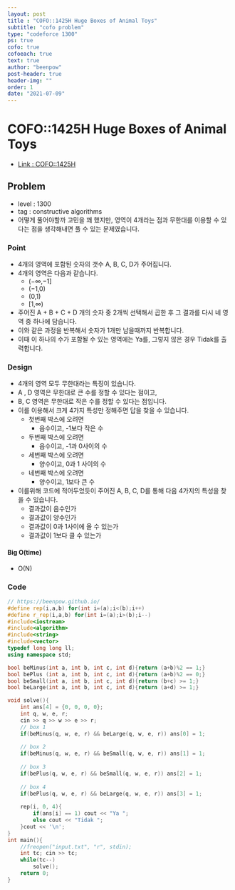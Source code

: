 ```yaml
---
layout: post
title : "COFO::1425H Huge Boxes of Animal Toys"
subtitle: "cofo problem"
type: "codeforce 1300"
ps: true
cofo: true
cofoeach: true
text: true
author: "beenpow"
post-header: true
header-img: ""
order: 1
date: "2021-07-09"
---
```

# COFO::1425H Huge Boxes of Animal Toys
- [Link : COFO::1425H](https://codeforces.com/problemset/problem/1425/H)

## Problem 

- level : 1300
- tag : constructive algorithms
- 어떻게 풀어야할까 고민을 꽤 했지만, 영역이 4개라는 점과 무한대를 이용할 수 있다는 점을 생각해내면 풀 수 있는 문제였습니다.

### Point
- 4개의 영역에 포함된 숫자의 갯수 A, B, C, D가 주어집니다.
- 4개의 영역은 다음과 같습니다.
  - (−∞,−1] 
  - (−1,0)
  - (0,1)
  - [1,∞)
- 주어진 A + B + C + D 개의 숫자 중 2개씩 선택해서 곱한 후 그 결과를 다시 네 영역 중 하나에 담습니다.
- 이와 같은 과정을 반복해서 숫자가 1개만 남을때까지 반복합니다.
- 이때 이 하나의 수가 포함될 수 있는 영역에는 Ya를, 그렇지 않은 경우 Tidak를 출력합니다.

### Design
- 4개의 영역 모두 무한대라는 특징이 있습니다.
- A , D 영역은 무한대로 큰 수를 정할 수 있다는 점이고,
- B,  C 영역은 무한대로 작은 수를 정할 수 있다는 점입니다.
- 이를 이용해서 크게 4가지 특성만 정해주면 답을 찾을 수 있습니다.
  - 첫번째 박스에 오려면
     - 음수이고, -1보다 작은 수
  - 두번째 박스에 오려면
    - 음수이고, -1과 0사이의 수
  - 세번째 박스에 오려면
    - 양수이고, 0과 1 사이의 수
  - 네번째 박스에 오려면
    - 양수이고, 1보다 큰 수
- 이를위해 코드에 적어두었듯이 주어진 A, B, C, D를 통해 다음 4가지의 특성을 찾을 수 있습니다.
    - 결과값이 음수인가
    - 결과값이 양수인가
    - 결과값이 0과 1사이에 올 수 있는가
    - 결과값이 1보다 클 수 있는가

#### Big O(time)
- O(N)

### Code

```cpp
// https://beenpow.github.io/
#define rep(i,a,b) for(int i=(a);i<(b);i++)
#define r_rep(i,a,b) for(int i=(a);i>(b);i--)
#include<iostream>
#include<algorithm>
#include<string>
#include<vector>
typedef long long ll;
using namespace std;

bool beMinus(int a, int b, int c, int d){return (a+b)%2 == 1;}
bool bePlus (int a, int b, int c, int d){return (a+b)%2 == 0;}
bool beSmall(int a, int b, int c, int d){return (b+c) >= 1;}
bool beLarge(int a, int b, int c, int d){return (a+d) >= 1;}

void solve(){
    int ans[4] = {0, 0, 0, 0};
    int q, w, e, r;
    cin >> q >> w >> e >> r;
    // box 1
    if(beMinus(q, w, e, r) && beLarge(q, w, e, r)) ans[0] = 1;
    
    // box 2
    if(beMinus(q, w, e, r) && beSmall(q, w, e, r)) ans[1] = 1;
    
    // box 3
    if(bePlus(q, w, e, r) && beSmall(q, w, e, r)) ans[2] = 1;
    
    // box 4
    if(bePlus(q, w, e, r) && beLarge(q, w, e, r)) ans[3] = 1;
    
    rep(i, 0, 4){
        if(ans[i] == 1) cout << "Ya ";
        else cout << "Tidak ";
    }cout << '\n';
}
int main(){
    //freopen("input.txt", "r", stdin);
    int tc; cin >> tc;
    while(tc--)
        solve();
    return 0;
}
 
```
